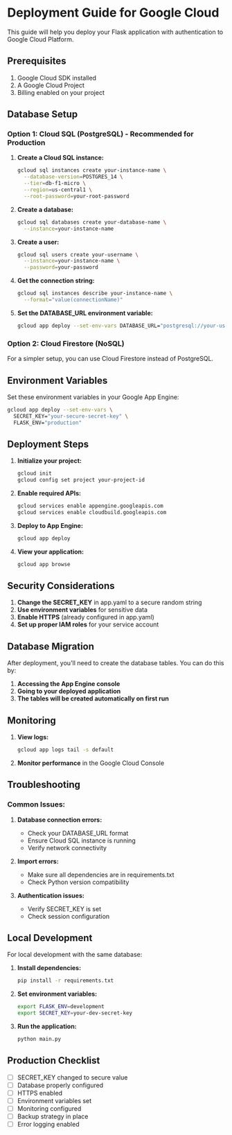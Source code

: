 # Deployment Guide for Google Cloud

This guide will help you deploy your Flask application with authentication to Google Cloud Platform.

## Prerequisites

1. Google Cloud SDK installed
2. A Google Cloud Project
3. Billing enabled on your project

## Database Setup

### Option 1: Cloud SQL (PostgreSQL) - Recommended for Production

1. **Create a Cloud SQL instance:**
   ```bash
   gcloud sql instances create your-instance-name \
     --database-version=POSTGRES_14 \
     --tier=db-f1-micro \
     --region=us-central1 \
     --root-password=your-root-password
   ```

2. **Create a database:**
   ```bash
   gcloud sql databases create your-database-name \
     --instance=your-instance-name
   ```

3. **Create a user:**
   ```bash
   gcloud sql users create your-username \
     --instance=your-instance-name \
     --password=your-password
   ```

4. **Get the connection string:**
   ```bash
   gcloud sql instances describe your-instance-name \
     --format="value(connectionName)"
   ```

5. **Set the DATABASE_URL environment variable:**
   ```bash
   gcloud app deploy --set-env-vars DATABASE_URL="postgresql://your-username:your-password@/your-database-name?host=/cloudsql/your-project:us-central1:your-instance-name"
   ```

### Option 2: Cloud Firestore (NoSQL)

For a simpler setup, you can use Cloud Firestore instead of PostgreSQL.

## Environment Variables

Set these environment variables in your Google App Engine:

```bash
gcloud app deploy --set-env-vars \
  SECRET_KEY="your-secure-secret-key" \
  FLASK_ENV="production"
```

## Deployment Steps

1. **Initialize your project:**
   ```bash
   gcloud init
   gcloud config set project your-project-id
   ```

2. **Enable required APIs:**
   ```bash
   gcloud services enable appengine.googleapis.com
   gcloud services enable cloudbuild.googleapis.com
   ```

3. **Deploy to App Engine:**
   ```bash
   gcloud app deploy
   ```

4. **View your application:**
   ```bash
   gcloud app browse
   ```

## Security Considerations

1. **Change the SECRET_KEY** in app.yaml to a secure random string
2. **Use environment variables** for sensitive data
3. **Enable HTTPS** (already configured in app.yaml)
4. **Set up proper IAM roles** for your service account

## Database Migration

After deployment, you'll need to create the database tables. You can do this by:

1. **Accessing the App Engine console**
2. **Going to your deployed application**
3. **The tables will be created automatically on first run**

## Monitoring

1. **View logs:**
   ```bash
   gcloud app logs tail -s default
   ```

2. **Monitor performance** in the Google Cloud Console

## Troubleshooting

### Common Issues:

1. **Database connection errors:**
   - Check your DATABASE_URL format
   - Ensure Cloud SQL instance is running
   - Verify network connectivity

2. **Import errors:**
   - Make sure all dependencies are in requirements.txt
   - Check Python version compatibility

3. **Authentication issues:**
   - Verify SECRET_KEY is set
   - Check session configuration

## Local Development

For local development with the same database:

1. **Install dependencies:**
   ```bash
   pip install -r requirements.txt
   ```

2. **Set environment variables:**
   ```bash
   export FLASK_ENV=development
   export SECRET_KEY=your-dev-secret-key
   ```

3. **Run the application:**
   ```bash
   python main.py
   ```

## Production Checklist

- [ ] SECRET_KEY changed to secure value
- [ ] Database properly configured
- [ ] HTTPS enabled
- [ ] Environment variables set
- [ ] Monitoring configured
- [ ] Backup strategy in place
- [ ] Error logging enabled 